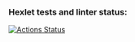### Hexlet tests and linter status:
[![Actions Status](https://github.com/zainutdinov/python-project-83/actions/workflows/hexlet-check.yml/badge.svg)](https://github.com/zainutdinov/python-project-83/actions)
